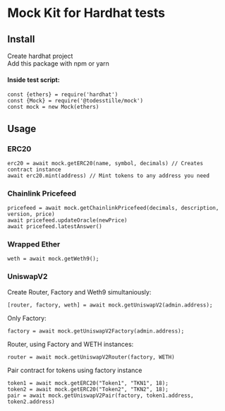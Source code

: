 # Mock Kit for Hardhat tests
## Install
Create hardhat project  
Add this package with npm or yarn
#### Inside test script:
```
const {ethers} = require('hardhat')
const {Mock} = require('@todesstille/mock')
const mock = new Mock(ethers)
```
## Usage
### ERC20
```
erc20 = await mock.getERC20(name, symbol, decimals) // Creates contract instance
await erc20.mint(address) // Mint tokens to any address you need
```
### Chainlink Pricefeed
```
pricefeed = await mock.getChainlinkPricefeed(decimals, description, version, price)
await pricefeed.updateOracle(newPrice)
await pricefeed.latestAnswer()

```
### Wrapped Ether
```
weth = await mock.getWeth9();
```
### UniswapV2
Create Router, Factory and Weth9 simultaniously:
```
[router, factory, weth] = await mock.getUniswapV2(admin.address);
```
Only Factory:
```
factory = await mock.getUniswapV2Factory(admin.address);
```
Router, using Factory and WETH instances:
```
router = await mock.getUniswapV2Router(factory, WETH)
```
Pair contract for tokens using factory instance
```
token1 = await mock.getERC20("Token1", "TKN1", 18);
token2 = await mock.getERC20("Token2", "TKN2", 18);
pair = await mock.getUniswapV2Pair(factory, token1.address, token2.address)
```